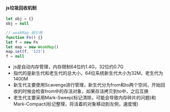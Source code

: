 #### js垃圾回收机制
```javascript
let obj = {}
obj = null

// weakMap 弱引用
function Fn() {}
let f = new Fn
let map = new WeakMap()
map.set(f, '123')
f = null
```
- js是自动内存管理，内存限制64位约1.4G，32位约0.7G
- 指代的是新生代和老生代的总大小，64位系统新生代大小为32M，老生代为1400M
- 新生代主要使用Scavenge进行管理，新生代分为from和to两个空间，开始回收的时候会检查from中的存活对象，如果存活拷贝到to中，之后互换
- 老生代主要采用Mark-Sweep(标记清除，可能会导致内存碎片的问题)和Mark-Compact(标记整理，将活着的对象移动到左侧，速度慢)
